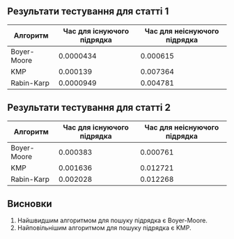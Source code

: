 ## Результати тестування для статті 1

| Алгоритм     | Час для існуючого підрядка | Час для неіснуючого підрядка |
|--------------|------------------------------|------------------------------|
| Boyer-Moore  | 0.0000434                     | 0.000615                     |
| KMP          | 0.000139                      | 0.007364                     |
| Rabin-Karp   | 0.0000949                     | 0.004781                     |

## Результати тестування для статті 2

| Алгоритм     | Час для існуючого підрядка | Час для неіснуючого підрядка |
|--------------|------------------------------|--------------------------------|
| Boyer-Moore  | 0.000383                      | 0.000761                      |
| KMP          | 0.001636                      | 0.012721                      |
| Rabin-Karp   | 0.002028                      | 0.012268                      |

## Висновки

1. Найшвидшим алгоритмом для пошуку підрядка є Boyer-Moore.
2. Найповільнішим алгоритмом для пошуку підрядка є KMP.
